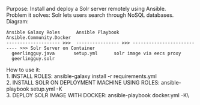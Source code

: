 Purpose: Install and deploy a Solr server remotely using Ansible.\
Problem it solves: Solr lets users search through NoSQL databases.\
Diagram:
	
	Ansible Galaxy Roles	  Ansible Playbook      Ansible.Community.Docker
	-------------------- >>>  ---------------- >>> --------------------------- >>> Solr Server on Container
	  geerlingguy.java	     setup.yml		solr image via eecs proxy 			    
	  geerlingguy.solr			

How to use it:\
	1. INSTALL ROLES: ansible-galaxy install -r requirements.yml\
	2. INSTALL SOLR ON DEPLOYMENT MACHINE USING ROLES: ansible-playbook setup.yml -K\
	3. DEPLOY SOLR IMAGE WITH DOCKER: ansible-playbook docker.yml -K\

